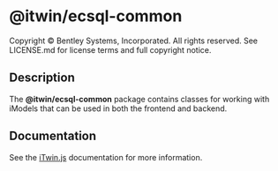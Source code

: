 # @itwin/ecsql-common

Copyright © Bentley Systems, Incorporated. All rights reserved. See LICENSE.md for license terms and full copyright notice.

## Description

The __@itwin/ecsql-common__ package contains classes for working with iModels that can be used in both the frontend and backend.

## Documentation

See the [iTwin.js](https://www.itwinjs.org) documentation for more information.
